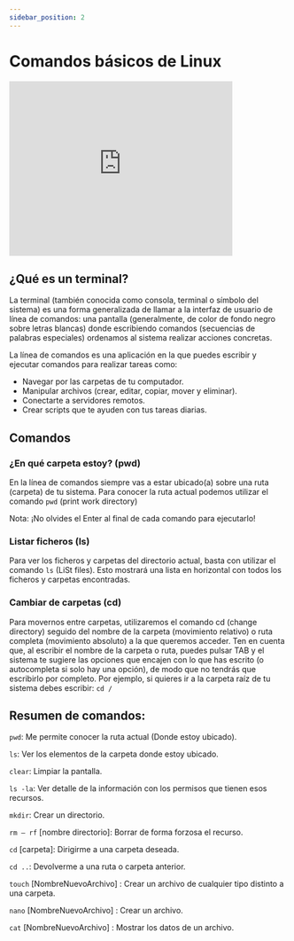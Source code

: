 ```yaml
---
sidebar_position: 2
---
```


# Comandos básicos de Linux

<iframe width="80%" height="315" src="https://www.youtube.com/embed/bwvyhMRBMnQ" title="YouTube video player" frameBorder="0" allow="accelerometer; autoplay; clipboard-write; encrypted-media; gyroscope; picture-in-picture" allowFullScreen></iframe>


## ¿Qué es un terminal?
La terminal (también conocida como consola, terminal o símbolo del sistema) es una forma generalizada de llamar a la interfaz de usuario de línea de comandos: una pantalla (generalmente, de color de fondo negro sobre letras blancas) donde escribiendo comandos (secuencias de palabras especiales) ordenamos al sistema realizar acciones concretas.

La línea de comandos es una aplicación en la que puedes escribir y ejecutar comandos para realizar tareas como:
- Navegar por las carpetas de tu computador.
- Manipular archivos (crear, editar, copiar, mover y eliminar).
- Conectarte a servidores remotos.
- Crear scripts que te ayuden con tus tareas diarias.

## Comandos
### ¿En qué carpeta estoy? (pwd)
En la línea de comandos siempre vas a estar ubicado(a) sobre una ruta (carpeta) de tu sistema. Para conocer la ruta actual podemos utilizar el comando `pwd` (print work directory)

Nota: ¡No olvides el Enter al final de cada comando para ejecutarlo!


### Listar ficheros (ls) 
Para ver los ficheros y carpetas del directorio actual, basta con utilizar el comando `ls` (LiSt files). Esto mostrará una lista en horizontal con todos los ficheros y carpetas encontradas.

### Cambiar de carpetas (cd)
Para movernos entre carpetas, utilizaremos el comando cd (change directory) seguido del nombre de la carpeta (movimiento relativo) o ruta completa (movimiento absoluto) a la que queremos acceder. Ten en cuenta que, al escribir el nombre de la carpeta o ruta, puedes pulsar TAB y el sistema te sugiere las opciones que encajen con lo que has escrito (o autocompleta si solo hay una opción), de modo que no tendrás que escribirlo por completo.
Por ejemplo, si quieres ir a la carpeta raíz de tu sistema debes escribir:
`cd /`

## Resumen de comandos:
`pwd`: Me permite conocer la ruta actual (Donde estoy ubicado).

`ls`: Ver los elementos de la carpeta donde estoy ubicado. 

`clear`: Limpiar la pantalla. 

`ls -la`: Ver detalle de la información con los permisos que tienen esos recursos. 

`mkdir`: Crear un directorio. 

`rm – rf` [nombre directorio]: Borrar de forma forzosa el recurso. 

`cd` [carpeta]: Dirigirme a una carpeta deseada. 

`cd ..`:  Devolverme a una ruta o carpeta anterior.

`touch` [NombreNuevoArchivo] : Crear un archivo de cualquier tipo distinto a una carpeta.

`nano` [NombreNuevoArchivo] : Crear un archivo.

`cat` [NombreNuevoArchivo] : Mostrar los datos de un archivo.
